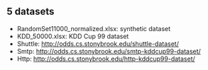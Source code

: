 ## 5 datasets
- RandomSet11000_normalized.xlsx: synthetic dataset
- KDD_50000.xlsx: KDD Cup 99 dataset
- Shuttle: http://odds.cs.stonybrook.edu/shuttle-dataset/
- Smtp: http://odds.cs.stonybrook.edu/smtp-kddcup99-dataset/
- Http: http://odds.cs.stonybrook.edu/http-kddcup99-dataset/
